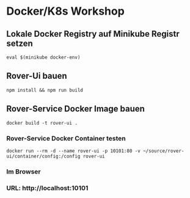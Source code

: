 # Docker/K8s Workshop
## Lokale Docker Registry auf Minikube Registr setzen
```
eval $(minikube docker-env)
```
## Rover-Ui bauen
```
npm install && npm run build
```
## Rover-Service Docker Image bauen
```
docker build -t rover-ui .
```

### Rover-Service Docker Container testen
```
docker run --rm -d --name rover-ui -p 10101:80 -v ~/source/rover-ui/container/config:/config rover-ui
```

### Im Browser
### URL: http://localhost:10101
